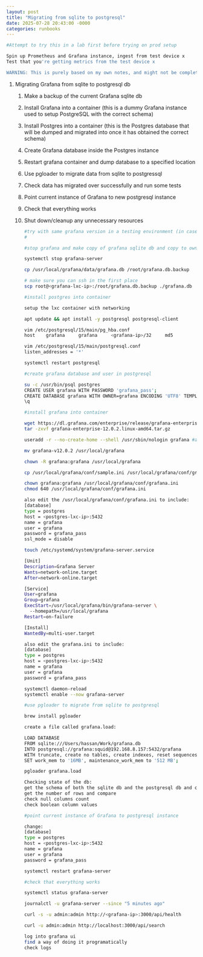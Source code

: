```yaml
---
layout: post
title: "Migrating from sqlite to postgresql"
date: 2025-07-28 20:43:00 -0000
categories: runbooks
---
```


```bash
#Attempt to try this in a lab first before trying on prod setup

Spin up Prometheus and Grafana instance, ingest from test device x
Test that you're getting metrics from the test device x

WARNING: This is purely based on my own notes, and might not be completely correct/factual enough to be used in a real enterprise environment.
```

1. Migrating Grafana from sqlite to postgresql db
    1. Make a backup of the current Grafana sqlite db
    2. Install Grafana into a container (this is a dummy Grafana instance used to setup PostgreSQL with the correct schema)
    3. Install Postgres into a container (this is the Postgres database that will be dumped and migrated into once it has obtained the correct schema)
    4. Create Grafana database inside the Postgres instance
    5. Restart grafana container and dump database to a specified location
    6. Use pgloader to migrate data from sqlite to postgressql
    7. Check data has migrated over successfully and run some tests
    8. Point current instance of Grafana to new postgresql instance
    9. Check that everything works
    10. Shut down/cleanup any unnecessary resources
        
        ```bash
        #try with same grafana version in a testing environment (in case the schema changes)
        #
        
        #stop grafana and make copy of grafana sqlite db and copy to own workstation
        
        systemctl stop grafana-server
        
        cp /usr/local/grafana/data/grafana.db /root/grafana.db.backup 
        
        # make sure you can ssh in the first place
        scp root@<grafana-lxc-ip>:/root/grafana.db.backup ./grafana.db
        
        #install postgres into container 
        
        setup the lxc container with networking 
        
        apt update && apt install -y postgresql postgresql-client
        
        vim /etc/postgresql/15/main/pg_hba.conf
        host    grafana     grafana     <grafana-ip>/32     md5
        
        vim /etc/postgresql/15/main/postgresql.conf
        listen_addresses = '*'
        
        systemctl restart postgresql
        
        #create grafana database and user in postgresql
        
        su -c /usr/bin/psql postgres
        CREATE USER grafana WITH PASSWORD 'grafana_pass';
        CREATE DATABASE grafana WITH OWNER=grafana ENCODING 'UTF8' TEMPLATE template0;
        \q
        
        #install grafana into container
        
        wget https://dl.grafana.com/enterprise/release/grafana-enterprise-12.0.2.linux-amd64.tar.gz
        tar -zxvf grafana-enterprise-12.0.2.linux-amd64.tar.gz
        
        useradd -r --no-create-home --shell /usr/sbin/nologin grafana #added the -r flag but didn't add it before
        
        mv grafana-v12.0.2 /usr/local/grafana
        
        chown -R grafana:grafana /usr/local/grafana
        
        cp /usr/local/grafana/conf/sample.ini /usr/local/grafana/conf/grafana.ini
        
        chown grafana:grafana /usr/local/grafana/conf/grafana.ini
        chmod 640 /usr/local/grafana/conf/grafana.ini
        
        also edit the /usr/local/grafana/conf/grafana.ini to include:
        [database]
        type = postgres
        host = <postgres-lxc-ip>:5432
        name = grafana
        user = grafana
        password = grafana_pass
        ssl_mode = disable
        
        touch /etc/systemd/system/grafana-server.service
        
        [Unit]
        Description=Grafana Server
        Wants=network-online.target
        After=network-online.target
        
        [Service]
        User=grafana
        Group=grafana
        ExecStart=/usr/local/grafana/bin/grafana-server \
          --homepath=/usr/local/grafana
        Restart=on-failure
        
        [Install]
        WantedBy=multi-user.target
        
        also edit the grafana.ini to include:
        [database]
        type = postgres
        host = <postgres-lxc-ip>:5432
        name = grafana
        user = grafana
        password = grafana_pass
        
        systemctl daemon-reload
        systemctl enable --now grafana-server
        
        #use pgloader to migrate from sqlite to postgresql
        
        brew install pgloader
        
        create a file called grafana.load:
        
        LOAD DATABASE
        FROM sqlite:///Users/hassan/Work/grafana.db
        INTO postgresql://grafana:squid@192.168.8.157:5432/grafana
        WITH truncate, create no tables, create indexes, reset sequences
        SET work_mem to '16MB', maintenance_work_mem to '512 MB';
        
        pgloader grafana.load
        
        Checking state of the db:
        get the schema of both the sqlite db and the postgresql db and compare
        get the number of rows and compare
        check null columns count
        check boolean column values
        
        #point current instance of Grafana to postgresql instance
        
        change:
        [database]
        type = postgres
        host = <postgres-lxc-ip>:5432
        name = grafana
        user = grafana
        password = grafana_pass
        
        systemctl restart grafana-server
        
        #check that everything works
        
        systemctl status grafana-server
        
        journalctl -u grafana-server --since "5 minutes ago"
        
        curl -s -u admin:admin http://<grafana-ip>:3000/api/health
        
        curl -u admin:admin http://localhost:3000/api/search
        
        log into grafana ui
        find a way of doing it programatically 
        check logs
        
        ```

